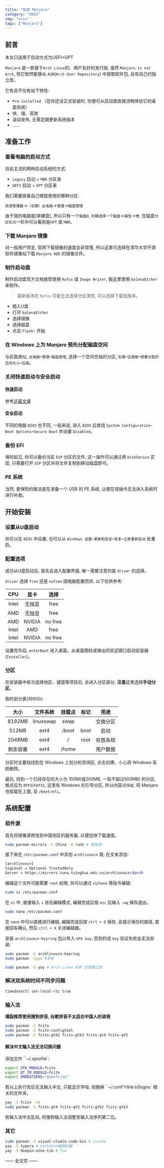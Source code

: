 ```yaml
---
title: "安装 Manjaro"
category: "UNIX"
img: "unix"
tags: ["Manjaro"]
---
```

## 前言

本文只适用于启动方式为UEFI+GPT

`Manjaro` 是一款基于`Arch Linux`的、用户友好的发行版, 虽然 `Manjaro is not Arch`, 但它依然能够从 `AUR`(`Arch User Repository`) 中提取软件包, 且有自己的独立库。

它有且不仅有如下特性:

* `Pre-installed` （在你还没正式安装时, 你便可从启动盘直接流畅体验它的桌面系统）
* 快、强、高效
* 滚动发布, 无需定期更新系统版本
* ……

## 准备工作

### 查看电脑的启动方式

目前主流的两种启动系统的方式:

* `Legacy` 启动 + `MBR` 分区表
* `UEFI` 启动 + `GPT` 分区表

我们需要查看自己硬盘使用的哪种分区:

`资源管理器`->`（右键）此电脑`->`管理`->`磁盘管理`

由于我的电脑是[单硬盘], 所以只有一个`磁盘0`, `右键选择一个磁盘`->`属性`->`卷`, 在磁盘`分区形式`一栏中可以看到是`GPT` 或 `MBR`。

### 下载 Manjaro 镜像

对一般用户而言, 官网下载镜像的速度会非常慢, 所以这里可选择在清华大学开源软件镜像站下载 `Manjaro KDE` 的镜像文件。

### 制作启动盘

制作启动盘官方文档推荐使用 `Rufus` 或 `Image Writer`, 我这里使用 `balenaEtcher` 来制作。

> 最新版本的 `Rufus` 可能无法选择分区类型, 可以选择下载低版本。

* 插入U盘
* 打开 `balenaEtcher`
* 选择镜像
* 选择磁盘
* 点击 `Flash!` 开始

### 在 Windows 上为 Manjaro 预先分配磁盘空间

与前面类似, `此电脑`–`管理`–`磁盘管理`, 选择一个空间充裕的分区, `右键`–`压缩卷`–`想要分配的空间大小`–`压缩`。

### 关闭快速启动与安全启动

#### 快速启动

参考[这篇文章](https://jingyan.baidu.com/article/48b558e30ca7977f38c09a95.html)

#### 安全启动

不同的电脑 `BIOS` 也不同, 一般来说, 进入 `BIOS` 后查找 `System Configuration`–`Boot Options`–`Secure Boot` 并设置 `Disabled`。

### 备份 EFI

保险起见, 你可以备份当前 `ESP` 分区的文件, 这一操作可以通过用 `DiskGenius` 实现, 只需要打开 `ESP` 分区并将文件复制到移动磁盘即可。

### PE 系统

当然, 更保险的做法是在准备一个 USB 的 PE 系统, 以便在误操作无法进入系统时进行补救。

## 开始安装

### 设置从U盘启动

你可以在 `BIOS` 中设置, 也可以从 `Windows 设置`–`更新和安全`–`恢复`–`立即重新启动` 处重启。

### 配置选项

成功从U盘启动后, 首先会进入配置界面, 唯一需要注意的是 `driver` 的选择。

`driver` 选择 `free` 还是 `nofree` 因电脑配置而异, 以下仅供参考:

|CPU|显卡|选择|
|:-:|:-:|:-:|
|Intel|无独显|free|
|AMD|无独显|free|
|AMD|NVIDIA|no free|
|Intel|AMD|free|
|Intel|NVIDIA|no free|

设置完毕后, `enterBoot` 进入桌面，从桌面图标或弹出的欢迎窗口启动安装器 (`Installer`)。

### 分区

在安装器中依次选择地区、键盘等项目后, 会进入分区部分, **注意**这里选择**手动分区**。

我的划分表(共60G):

|大小|文件系统|挂载点|标记|用途|
|:-:|:-:|:-:|:-:|:-:|
|8192MB|linuxswap|swap||交换分区|
|512MB|ext4|/boot|boot|启动|
|2048MB|ext4|/|root|存放系统|
|剩余容量|ext4|/home||用户数据|

分区时主要线找到在 Windows 上划分的空闲区, 点击创建。小心将 Windows 系统删除。

最后, 找到一个已经存在的大小为 100M(或200MB, 一般不超过500MB) 的分区, 格式应为 `NTFS`/`FAT32`, 这里有 Windows 的引导分区, 所以内容点`保留`, 将 Manjaro 也挂载在上面, 及 `/boot/efi`。

## 系统配置

### 软件源

首先将镜像源修改到中国地区的服务器, 以便加快下载速度。

```sh
sudo pacman-mirrors -c China -m rank # 更改源
```

接下来在 `/etc/pacman.conf` 中添加 `archlinuxcn` 源, 在文末添加:

```sh
[archlinuxcn]
SigLevel = Optional TrustedOnly
Server = https://mirrors.tuna.tsinghua.edu.cn/archlinuxcn/$arch
```

编辑这个文件可能需要 `root` 权限, 你可以通过 `vi`/`nano` 等指令编辑:

```sh
sudo vi /etc/pacman.conf
```

在 `vi` 中, 直接输入 `i` 进去编辑模式, 编辑完成后按 `esc` 后输入 `:wq` 保存退出。

```sh
sudo nano /etc/pacman.conf
```

在 `nano` 中可以直接进行编辑, 编辑完成后按 `ctrl + O` 保存, 会提示保存的路径, 直接回车确认, 然后 `ctrl + X` 关闭编辑器。

安装 `archlinuxcn-keyring` 包以导入 `GPG key`, 否则的话 `key` 验证失败会无法安装:

```sh
sudo pacman -S archlinuxcn-keyring
sudo pacman -Syyu #更新
```

```sh
sudo pacman -S yay # Arch Linux AUR 包管理工具
```

### 解决双系统时间不同步问题

```sh
timedatectl set-local-rtc true
```

### 输入法

**墙裂推荐使用搜狗拼音, 谷歌拼音不太适合中国人的语境**

```sh
sudo pacman -S fcitx
sudo pacman -S fcitx-configtool
sudo pacman -S fcitx-gtk2 fcitx-gtk3 fcitx-qt4 fcitx-qt5
```

#### 解决中文输入法无法切换问题

添加文件 ``~/.xprofile`:

```sh
export GTK_MODULE=fcitx
export QT_IM_MODULE=fcitx
export XMODIFIERS="@im=fcitx"
```

若以上执行完后无法输入中文, 只能显示字母, 则删掉 ``~/.conf` 下所有与 `Sogou` 相关的文件夹。

```sh
yay -S fcitx -im
sudo pacman -S fcitx-qt4 fcitx-qt5 fcitx-gtk2 fcitx-gtk3
```

若输入法中文乱码, 将搜狗输入法调整至输入法序列第二位。

### 其它

```sh
sudo pacman -S visual-studio-code-bin # vscode
yay -S typora # markdown编辑利器
yay -S deepin-wine-tim # Tim
```

—— 全文完 ——
